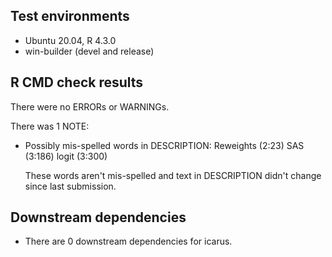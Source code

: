 ## Test environments
* Ubuntu 20.04, R 4.3.0
* win-builder (devel and release)

## R CMD check results
There were no ERRORs or WARNINGs. 

There was 1 NOTE:

* Possibly mis-spelled words in DESCRIPTION:
  Reweights (2:23)
  SAS (3:186)
  logit (3:300)

  These words aren't mis-spelled and text in DESCRIPTION didn't change since last submission.

## Downstream dependencies

* There are 0 downstream dependencies for icarus.
